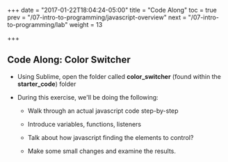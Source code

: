 +++
date = "2017-01-22T18:04:24-05:00"
title = "Code Along"
toc = true
prev = "/07-intro-to-programming/javascript-overview"
next = "/07-intro-to-programming/lab"
weight = 13

+++

## Code Along: Color Switcher

- Using Sublime, open the folder called **color_switcher** (found within the **starter_code**) folder

- During this exercise, we'll be doing the following:

  - Walk through an actual javascript code step-by-step

  - Introduce variables, functions, listeners

  - Talk about how javascript finding the elements to control?

  - Make some small changes and examine the results.

